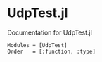# UdpTest.jl

Documentation for UdpTest.jl

```@autodocs
Modules = [UdpTest]
Order   = [:function, :type]
```

